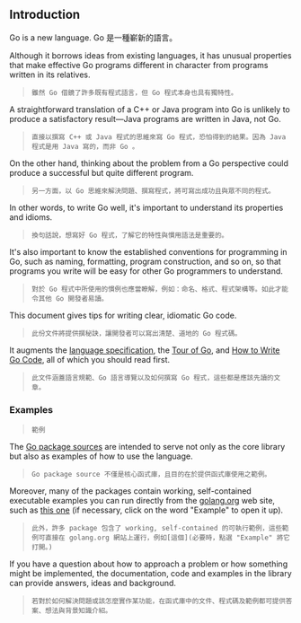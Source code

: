 Introduction
------------

Go is a new language.
Go 是一種嶄新的語言。

Although it borrows ideas from existing languages,
it has unusual properties that make effective Go programs different in
character from programs written in its relatives.
>`雖然 Go 借鏡了許多既有程式語言，但 Go 程式本身也具有獨特性。`

A straightforward
translation of a C++ or Java program into Go is unlikely to produce a
satisfactory result—Java programs are written in Java, not Go.
>`直接以撰寫 C++ 或 Java 程式的思維來寫 Go 程式，恐怕得到的結果。因為 Java 程式是用 Java 寫的，而非 Go 。`

On the
other hand, thinking about the problem from a Go perspective could
produce a successful but quite different program.
>`另一方面，以 Go 思維來解決問題、撰寫程式，將可寫出成功且與眾不同的程式。`

In other words, to
write Go well, it's important to understand its properties and idioms.
>`換句話說，想寫好 Go 程式，了解它的特性與慣用語法是重要的。`

It's also important to know the established conventions for programming in Go,
such as naming, formatting, program construction, and so on, so that programs
you write will be easy for other Go programmers to understand.
>`對於 Go 程式中所使用的慣例也應當瞭解，例如：命名、格式、程式架構等。如此才能令其他 Go 開發者易讀。`

This document gives tips for writing clear, idiomatic Go code.
>`此份文件將提供撰秘訣，讓開發者可以寫出清楚、道地的 Go 程式碼。`

It augments the [language specification](/ref/spec), the [Tour of
Go](//tour.golang.org/), and [How to Write Go Code](/doc/code.html), all
of which you should read first.
>`此文件涵蓋語言規範、Go 語言導覽以及如何撰寫 Go 程式，這些都是應該先讀的文章。`

### Examples
>`範例`

The [Go package sources](/src/) are intended to serve not only as the
core library but also as examples of how to use the language.
>`Go package source 不僅是核心函式庫，且目的在於提供函式庫使用之範例。`

Moreover,
many of the packages contain working, self-contained executable examples
you can run directly from the [golang.org](//golang.org) web site, such
as [this one](//golang.org/pkg/strings/#example_Map) (if necessary,
click on the word "Example" to open it up).
>`此外，許多 package 包含了 working, self-contained 的可執行範例，這些範例可直接在 golang.org 網站上運行，例如[這個](必要時，點選 "Example" 將它打開。)`

If you have a question about
how to approach a problem or how something might be implemented, the
documentation, code and examples in the library can provide answers,
ideas and background.
>`若對於如何解決問題或該怎麼實作某功能，在函式庫中的文件、程式碼及範例都可提供答案、想法與背景知識介紹。`
